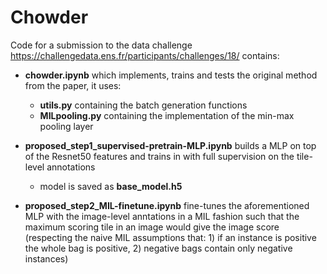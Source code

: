 # Chowder

Code for a submission to the data challenge https://challengedata.ens.fr/participants/challenges/18/ contains:

* **chowder.ipynb** which implements, trains and tests the original method from the paper, it uses:
  * **utils.py** containing the batch generation functions
  *  **MILpooling.py** containing the implementation of the min-max pooling layer

* **proposed_step1_supervised-pretrain-MLP.ipynb** builds a MLP on top of the Resnet50 features and trains in with full supervision on the tile-level annotations
  * model is saved as **base_model.h5**

* **proposed_step2_MIL-finetune.ipynb** fine-tunes the aforementioned MLP with the image-level anntations in a MIL fashion such that the maximum scoring tile in an image would give the image score (respecting the naive MIL assumptions that: 1) if an instance is positive the whole bag is positive, 2) negative bags contain only negative instances)
